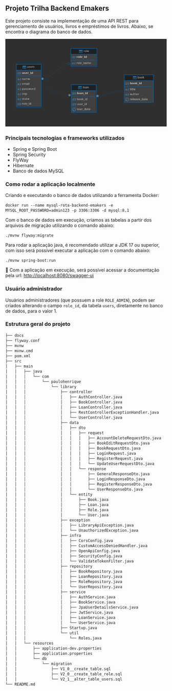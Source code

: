 ## Projeto Trilha Backend Emakers

Este projeto consiste na implementação de uma API REST para gerenciamento de usuários, livros e empréstimos de livros. Abaixo, se encontra o diagrama do banco de dados.

![](/docs/img.png)

### Principais tecnologias e frameworks utilizados

- Spring e Spring Boot
- Spring Security
- FlyWay
- Hibernate
- Banco de dados MySQL

### Como rodar a aplicação localmente

Criando e executando o banco de dados utilizando a ferramenta Docker:
``` shell
docker run --name mysql-rota-backend-emakers -e MYSQL_ROOT_PASSWORD=admin123 -p 3306:3306 -d mysql:8.1
```

Com o banco de dados em execução, criamos as tabelas a partir dos arquivos de migração utilizando o comando abaixo:
``` shell
./mvnw flyway:migrate 
```

Para rodar a aplicação java, é recomendado utilizar a JDK 17 ou superior, com isso será possível executar a aplicação com o comando abaixo:
``` shell
./mvnw spring-boot:run 
```
🚀 Com a aplicação em execução, será possível acessar a documentação pela url: [http://localhost:8080/swagger-ui](http://localhost:8080/swagger-ui)

### Usuário administrador

Usuários administradores (que possuem a role `ROLE_ADMIN`), podem ser criados alterando o campo `role_id`, da tabela `users`, diretamente no banco de dados, para o valor 1.

### Estrutura geral do projeto
```
├── docs
├── flyway.conf
├── mvnw
├── mvnw.cmd
├── pom.xml
├── src
│   ├── main
│   │   ├── java
│   │   │   └── com
│   │   │       └── paulohenrique
│   │   │           └── library
│   │   │               ├── controller
│   │   │               │   ├── AuthController.java
│   │   │               │   ├── BookController.java
│   │   │               │   ├── LoanController.java
│   │   │               │   ├── RestControllerExceptionHandler.java
│   │   │               │   └── UserController.java
│   │   │               ├── data
│   │   │               │   ├── dto
│   │   │               │   │   ├── request
│   │   │               │   │   │   ├── AccountDeleteRequestDto.java
│   │   │               │   │   │   ├── BookEditRequestDto.java
│   │   │               │   │   │   ├── BookRequestDto.java
│   │   │               │   │   │   ├── LoginRequest.java
│   │   │               │   │   │   ├── RegisterRequest.java
│   │   │               │   │   │   └── UpdateUserRequestDto.java
│   │   │               │   │   └── response
│   │   │               │   │       ├── GeneralResponseDto.java
│   │   │               │   │       ├── LoginResponseDto.java
│   │   │               │   │       ├── RegisterResponseDto.java
│   │   │               │   │       └── UserResponseDto.java
│   │   │               │   └── entity
│   │   │               │       ├── Book.java
│   │   │               │       ├── Loan.java
│   │   │               │       ├── Role.java
│   │   │               │       └── User.java
│   │   │               ├── exception
│   │   │               │   ├── LibraryApiException.java
│   │   │               │   └── UnauthorizedException.java
│   │   │               ├── infra
│   │   │               │   ├── CorsConfig.java
│   │   │               │   ├── CustomAccessDeniedHandler.java
│   │   │               │   ├── OpenApiConfig.java
│   │   │               │   ├── SecurityConfig.java
│   │   │               │   └── ValidateTokenFilter.java
│   │   │               ├── repository
│   │   │               │   ├── BookRepository.java
│   │   │               │   ├── LoanRepository.java
│   │   │               │   ├── RoleRepository.java
│   │   │               │   └── UserRepository.java
│   │   │               ├── service
│   │   │               │   ├── AuthService.java
│   │   │               │   ├── BookService.java
│   │   │               │   ├── JpaUserDetailsService.java
│   │   │               │   ├── JwtService.java
│   │   │               │   ├── LoanService.java
│   │   │               │   └── UserService.java
│   │   │               ├── Startup.java
│   │   │               └── util
│   │   │                   └── Roles.java
│   │   └── resources
│   │       ├── application-dev.properties
│   │       ├── application.properties
│   │       └── db
│   │           └── migration
│   │               ├── V1_0__create_table.sql
│   │               ├── V2_0__create_table_role.sql
│   │               └── V2_1__alter_table_users.sql
└── README.md
```